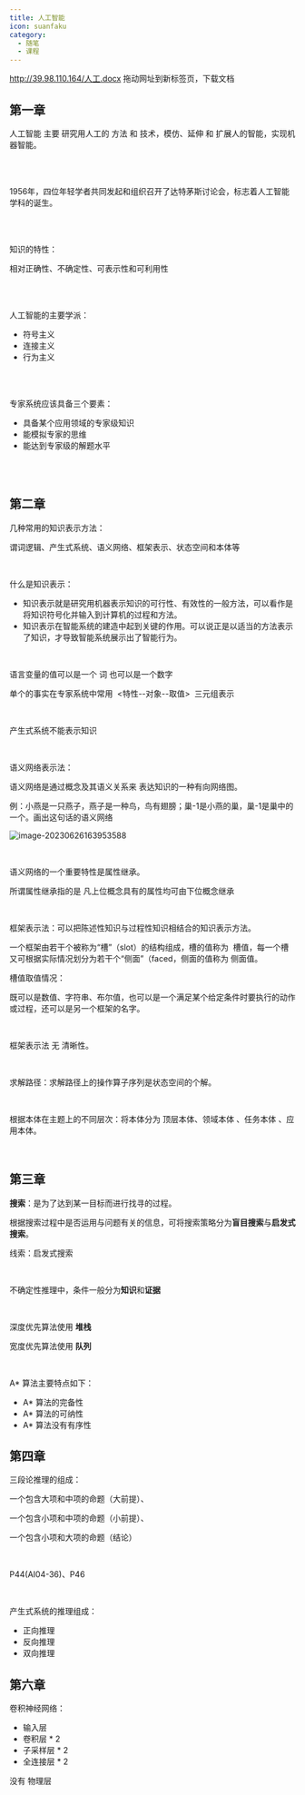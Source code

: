 ```yaml
---
title: 人工智能
icon: suanfaku
category:
  - 随笔
  - 课程
---
```


http://39.98.110.164/人工.docx
拖动网址到新标签页，下载文档

## 第一章

人工智能 主要 研究用人工的 方法 和 技术，模仿、延伸 和 扩展人的智能，实现机器智能。

<br>

<br>

1956年，四位年轻学者共同发起和组织召开了达特茅斯讨论会，标志着人工智能学科的诞生。

<br>

<br>

知识的特性：

相对正确性、不确定性、可表示性和可利用性

<br>

<br>

人工智能的主要学派：

* 符号主义
* 连接主义
* 行为主义

<br>

<br>



专家系统应该具备三个要素：

* 具备某个应用领域的专家级知识
* 能模拟专家的思维
* 能达到专家级的解题水平



<br>

<br>

## 第二章

几种常用的知识表示方法：

谓词逻辑、产生式系统、语义网络、框架表示、状态空间和本体等

<br>

什么是知识表示：

* 知识表示就是研究用机器表示知识的可行性、有效性的一般方法，可以看作是将知识符号化并输入到计算机的过程和方法。
* 知识表示在智能系统的建造中起到关键的作用。可以说正是以适当的方法表示了知识，才导致智能系统展示出了智能行为。



<br>



语言变量的值可以是一个 词 也可以是一个数字

单个的事实在专家系统中常用&nbsp; <特性--对象--取值> &nbsp;三元组表示



<br>



产生式系统不能表示知识

<br>

语义网络表示法：

语义网络是通过概念及其语义关系来 表达知识的一种有向网络图。

例：小燕是一只燕子，燕子是一种鸟，鸟有翅膀；巢-1是小燕的巢，巢-1是巢中的一个。画出这句话的语义网络

![image-20230626163953588](http://39.98.110.164/yanzi.png)

<br>



语义网络的一个重要特性是属性继承。

所谓属性继承指的是 凡上位概念具有的属性均可由下位概念继承



<br>



框架表示法：可以把陈述性知识与过程性知识相结合的知识表示方法。

一个框架由若干个被称为“槽”（slot）的结构组成，槽的值称为 &nbsp;槽值，每一个槽又可根据实际情况划分为若干个“侧面”（faced，侧面的值称为 侧面值。

槽值取值情况：

既可以是数值、字符串、布尔值，也可以是一个满足某个给定条件时要执行的动作或过程，还可以是另一个框架的名字。

<br>

框架表示法 无 清晰性。



<br>



求解路径：求解路径上的操作算子序列是状态空间的个解。



<br>



根据本体在主题上的不同层次：将本体分为 顶层本体、领域本体 、任务本体 、应用本体。





<br>



## 第三章

**搜索**：是为了达到某一目标而进行找寻的过程。

根据搜索过程中是否运用与问题有关的信息，可将搜索策略分为**盲目搜索**与**启发式搜索**。

线索：启发式搜索

<br>

不确定性推理中，条件一般分为**知识**和**证据**

<br>

深度优先算法使用 **堆栈**

宽度优先算法使用 **队列**



<br>

A* 算法主要特点如下：

* A* 算法的完备性
* A* 算法的可纳性
* A* 算法没有有序性



## 第四章

三段论推理的组成：

一个包含大项和中项的命题（大前提）、

一个包含小项和中项的命题（小前提）、

一个包含小项和大项的命题（结论）



<br>

P44(AI04-36)、P46

<br>

产生式系统的推理组成：

* 正向推理
* 反向推理
* 双向推理



## 第六章

卷积神经网络：

* 输入层
* 卷积层 * 2
* 子采样层 * 2
* 全连接层 * 2

没有 物理层
